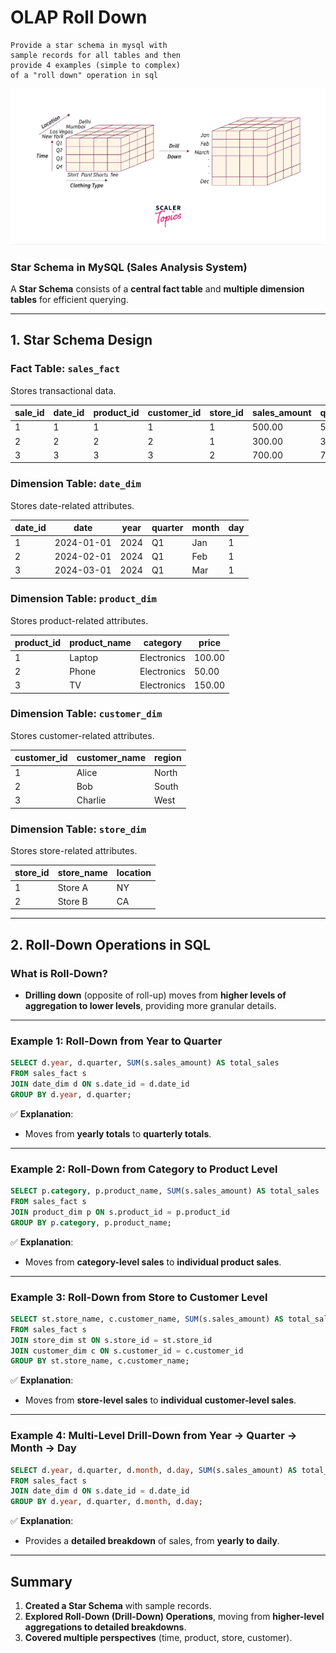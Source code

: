 # OLAP Roll Down

	Provide a star schema in mysql with 
	sample records for all tables and then 
	provide 4 examples (simple to complex) 
	of a "roll down" operation in sql

![](./images/olap-down-drill-example.webp)

### **Star Schema in MySQL (Sales Analysis System)**  

A **Star Schema** consists of a **central fact table** and **multiple dimension tables** for efficient querying.

---

## **1. Star Schema Design**
### **Fact Table: `sales_fact`**
Stores transactional data.

| sale_id | date_id | product_id | customer_id | store_id | sales_amount | quantity_sold |
|---------|---------|------------|-------------|----------|--------------|---------------|
| 1       | 1       | 1          | 1           | 1        | 500.00       | 5             |
| 2       | 2       | 2          | 2           | 1        | 300.00       | 3             |
| 3       | 3       | 3          | 3           | 2        | 700.00       | 7             |

### **Dimension Table: `date_dim`**
Stores date-related attributes.

| date_id | date       | year | quarter | month | day |
|---------|-----------|------|---------|-------|-----|
| 1       | 2024-01-01 | 2024 | Q1      | Jan   | 1   |
| 2       | 2024-02-01 | 2024 | Q1      | Feb   | 1   |
| 3       | 2024-03-01 | 2024 | Q1      | Mar   | 1   |

### **Dimension Table: `product_dim`**
Stores product-related attributes.

| product_id | product_name | category  | price  |
|------------|-------------|-----------|--------|
| 1          | Laptop      | Electronics | 100.00 |
| 2          | Phone       | Electronics | 50.00  |
| 3          | TV          | Electronics | 150.00 |

### **Dimension Table: `customer_dim`**
Stores customer-related attributes.

| customer_id | customer_name | region   |
|------------|--------------|---------|
| 1          | Alice        | North   |
| 2          | Bob          | South   |
| 3          | Charlie      | West    |

### **Dimension Table: `store_dim`**
Stores store-related attributes.

| store_id | store_name | location |
|----------|-----------|----------|
| 1        | Store A   | NY       |
| 2        | Store B   | CA       |

---

## **2. Roll-Down Operations in SQL**
### **What is Roll-Down?**
- **Drilling down** (opposite of roll-up) moves from **higher levels of aggregation to lower levels**, providing more granular details.

---

### **Example 1: Roll-Down from Year to Quarter**
```sql
SELECT d.year, d.quarter, SUM(s.sales_amount) AS total_sales
FROM sales_fact s
JOIN date_dim d ON s.date_id = d.date_id
GROUP BY d.year, d.quarter;
```
✅ **Explanation**:  
- Moves from **yearly totals** to **quarterly totals**.

---

### **Example 2: Roll-Down from Category to Product Level**
```sql
SELECT p.category, p.product_name, SUM(s.sales_amount) AS total_sales
FROM sales_fact s
JOIN product_dim p ON s.product_id = p.product_id
GROUP BY p.category, p.product_name;
```
✅ **Explanation**:  
- Moves from **category-level sales** to **individual product sales**.

---

### **Example 3: Roll-Down from Store to Customer Level**
```sql
SELECT st.store_name, c.customer_name, SUM(s.sales_amount) AS total_sales
FROM sales_fact s
JOIN store_dim st ON s.store_id = st.store_id
JOIN customer_dim c ON s.customer_id = c.customer_id
GROUP BY st.store_name, c.customer_name;
```
✅ **Explanation**:  
- Moves from **store-level sales** to **individual customer-level sales**.

---

### **Example 4: Multi-Level Drill-Down from Year → Quarter → Month → Day**
```sql
SELECT d.year, d.quarter, d.month, d.day, SUM(s.sales_amount) AS total_sales
FROM sales_fact s
JOIN date_dim d ON s.date_id = d.date_id
GROUP BY d.year, d.quarter, d.month, d.day;
```
✅ **Explanation**:  
- Provides a **detailed breakdown** of sales, from **yearly to daily**.

---

## **Summary**
1. **Created a Star Schema** with sample records.
2. **Explored Roll-Down (Drill-Down) Operations**, moving from **higher-level aggregations to detailed breakdowns**.
3. **Covered multiple perspectives** (time, product, store, customer).  

